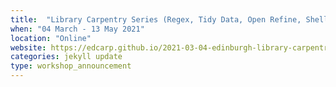 ```yaml
---
title:  "Library Carpentry Series (Regex, Tidy Data, Open Refine, Shell, Python, R)"
when: "04 March - 13 May 2021"
location: "Online"
website: https://edcarp.github.io/2021-03-04-edinburgh-library-carpentry/
categories: jekyll update
type: workshop_announcement
---
```

